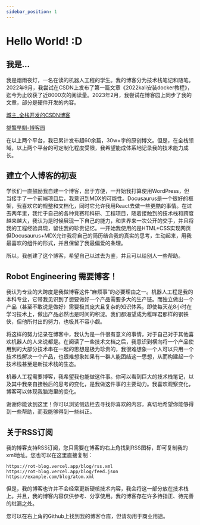 ```yaml
---
sidebar_position: 1
---
```


# Hello World! :D

## 我是...

我是烟雨夜灯，一名在读的机器人工程的学生。我的博客分为技术栈笔记和随笔。2022年9月，我尝试在CSDN上发布了第一篇文章《2022kali安装docker教程》，迄今为止收获了近8000次的阅读量。2023年2月，我尝试在博客园上同步了我的文章，部分是硬件开发的内容。

[城主_全栈开发的CSDN博客](https://blog.csdn.net/hustle28214?spm=1000.2115.3001.5343)

[桀鷔早馴-博客园](https://www.cnblogs.com/xiaoyeah)

在以上两个平台，我已累计发布超60余篇，30w+字的原创博文。但是，在全栈领域，以上两个平台的可定制化程度受限，我希望能成体系地记录我的技术能力成长。

## 建立个人博客的初衷

学长们一直鼓励我自建一个博客，出于方便，一开始我打算使用WordPress，但当接手了一个前端项目后，我意识到MDX的可能性。Docusaurus是一个很好的框架，我喜欢它的规整和文档化，同时它允许我用React去做一些更酷的事情。在过去两年里，我忙于自己的各种竞赛和科研、工程项目，随着接触到的技术栈和跨度越来越大，我认为是时候展现一下自己的能力，和世界来一次公开的交手，并且将我的工程经验具现，留住我的珍贵记忆。一开始我使用的是HTML+CSS实现网页但Docusaurus+MDX允许我将自己的简历结合我的真实的思考，生动起来，用我最喜欢的组件的形式，并且保留了我最偏爱的条理。

所以，我创建了这个博客，希望自己以过去为鉴，并且可以给别人一些帮助。


## Robot Engineering 需要博客！

我认为专业的大跨度是我做博客这件“麻烦事”的必要理由之一。机器人工程是我的本科专业，它带我见识到了想要做好一个产品需要多大的生产链。而独立做出一个产品（甚至不敢说是做好）需要极其庞大且复杂的知识体系。即使每天花8小时在学习技术上，做出产品必然也是时间的积淀。我们都渴望成为稚晖君那样的钢铁侠，但他所付出的努力，也极其不容小觑。

将这样的努力记录在博客中，我认为是一件很有意义的事情，对于自己对于其他喜欢机器人的人来说都是。在阅读了一些技术文档之后，我意识到横向将一个产品使用到的大部分技术串在一起的思想是极为珍贵的，我很难想象一个人可以只用一个技术栈解决一个产品，也很难想象如果有一群人能团结这一思想，从而构建起一个技术栈甚至是新技术栈的生态。

机器人工程需要博客，我希望我也能做这件事。你可以看到巨大的技术栈笔记，以及其中我亲自接触后的思考的变化，是我做这件事的主要动力。我喜欢观察变化，博客可以体现我脑海里的变化。

谢谢你能读到这里！你可以浏览侧边栏去寻找你喜欢的内容，真切地希望你能够得到一些帮助，而我能够得到一些纠正。

## 关于RSS订阅

我的博客支持RSS订阅，您只需要在博客的右上角找到RSS图标，即可复制我的xml地址。您也可以在这里直接复制：

```
https://rot-blog.vercel.app/blog/rss.xml 
https://rot-blog.vercel.app/blog/feed.json
https://example.com/blog/atom.xml
```

但是，我的博客也许并不会经常更新硬核技术内容，我会将这一部分放在技术栈上。并且，我的博客内容仅供参考、分享使用。我的博客存在许多待指正、待完善的纰漏之处。

您可以在右上角的Github上找到我的博客仓库，但请勿用于商业用途。